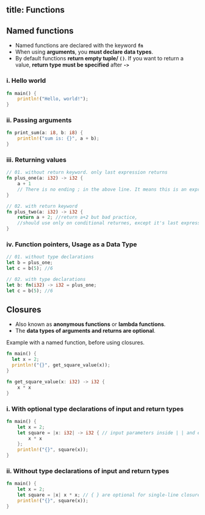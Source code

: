 title: Functions
---

## Named functions

* Named functions are declared with the keyword **`fn`**
* When using **arguments**, you **must declare data types**.
* By default functions **return empty tuple/ `()`**. If you want to return a value, **return type must be specified** after **`->`**

### i. Hello world

```rust
fn main() {
    println!("Hello, world!");
}
```

### ii. Passing arguments

```rust
fn print_sum(a: i8, b: i8) {
    println!("sum is: {}", a + b);
}
```

### iii. Returning values

```rust
// 01. without return keyword. only last expression returns
fn plus_one(a: i32) -> i32 {
    a + 1
    // There is no ending ; in the above line. It means this is an expression which equals to `return a+1;`
}

// 02. with return keyword
fn plus_two(a: i32) -> i32 {
    return a + 2; //return a+2 but bad practice,
    //should use only on conditional returnes, except it's last expression
}
```

### iv. Function pointers, Usage as a Data Type

```rust
// 01. without type declarations
let b = plus_one;
let c = b(5); //6

// 02. with type declarations
let b: fn(i32) -> i32 = plus_one;
let c = b(5); //6
```


## Closures

* Also known as **anonymous functions** or **lambda functions**.
* The **data types of arguments and returns are optional**.

Example with a named function, before using closures.
```rust
fn main() {
  let x = 2;
  println!("{}", get_square_value(x));
}

fn get_square_value(x: i32) -> i32 {
    x * x
}
```

### i. With optional type declarations of input and return types
```rust
fn main() {
    let x = 2;
    let square = |x: i32| -> i32 { // input parameters inside | | and expression body wraps { }
        x * x 
    };
    println!("{}", square(x));
}
```

### ii. Without type declarations of input and return types
```rust
fn main() {
    let x = 2;
    let square = |x| x * x; // { } are optional for single-line closures
    println!("{}", square(x));
}
```